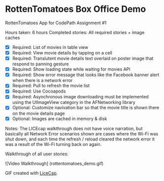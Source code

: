 # RottenTomatoes Box Office Demo

RottenTomatoes App for CodePath Assignment #1

Hours taken: 6 hours
Completed stories: All required stories + image caches
 * [x] Required: List of movies in table view
 * [x] Required: View movie details by tapping on a cell
 * [x] Required: Translutent movie details text overlaid on poster image that respond to panning gesture
 * [x] Required: Show loading state while waiting for movies API
 * [x] Required: Show error message that looks like the Facebook banner alert when there is a network error
 * [x] Required: Pull to refresh the movie list
 * [x] Required: Use Cocoapods
 * [x] Required: Asynchronous image downloading must be implemented using the UIImageView category in the AFNetworking library
 * [x] Optional: Customize navivation bar so that the movie title is shown there on the movie details page
 * [x] Optional: Images are cached in memory & disk

Notes: The LICEcap walkthrough does not have voice narration, but basically all Network Error scenarios shown are cases where the Wi-Fi was shut down, and each time the refresh / reload cleared the network error it was a result of the Wi-Fi turning back on again.

Walkthrough of all user stories:

![Video Walkthrough] (rottentomatoes_demo.gif)

GIF created with [LiceCap](http://www.cockos.com/licecap/).
